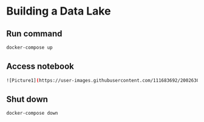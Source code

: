 # Building a Data Lake

## Run command
```sh
docker-compose up
```
## Access notebook
```sh
![Picture1](https://user-images.githubusercontent.com/111683692/200263059-ddf31904-13de-4e37-bd1e-d7be58192353.png)
```
## Shut down
```sh
docker-compose down
```

